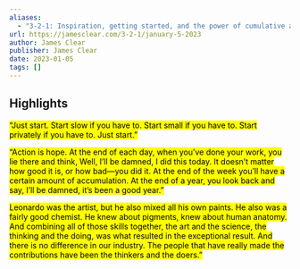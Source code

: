 ```yaml
---
aliases:
  - "3-2-1: Inspiration, getting started, and the power of cumulative action"
url: https://jamesclear.com/3-2-1/january-5-2023
author: James Clear
publisher: James Clear
date: 2023-01-05
tags: []
---
```


## Highlights
<mark>“Just start. Start slow if you have to. Start small if you have to. Start privately if you have to. Just start.”</mark>

<mark>“Action is hope. At the end of each day, when you’ve done your work, you lie there and think, Well, I’ll be damned, I did this today. It doesn’t matter how good it is, or how bad—you did it. At the end of the week you’ll have a certain amount of accumulation. At the end of a year, you look back and say, I’ll be damned, it’s been a good year.”</mark>

<mark>Leonardo was the artist, but he also mixed all his own paints. He also was a fairly good chemist. He knew about pigments, knew about human anatomy. And combining all of those skills together, the art and the science, the thinking and the doing, was what resulted in the exceptional result. And there is no difference in our industry. The people that have really made the contributions have been the thinkers and the doers.”</mark>

